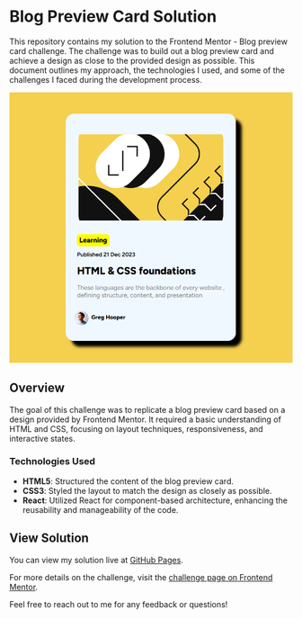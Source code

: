 # Blog Preview Card Solution

This repository contains my solution to the Frontend Mentor - Blog preview card challenge. The challenge was to build out a blog preview card and achieve a design as close to the provided design as possible. This document outlines my approach, the technologies I used, and some of the challenges I faced during the development process.

![Screenshot of Blog Preview Card](public/design/Screenshot%202024-07-11%20123153.png)

## Overview

The goal of this challenge was to replicate a blog preview card based on a design provided by Frontend Mentor. It required a basic understanding of HTML and CSS, focusing on layout techniques, responsiveness, and interactive states.

### Technologies Used

- **HTML5**: Structured the content of the blog preview card.
- **CSS3**: Styled the layout to match the design as closely as possible.
- **React**: Utilized React for component-based architecture, enhancing the reusability and manageability of the code.

## View Solution

You can view my solution live at [GitHub Pages](#).

For more details on the challenge, visit the [challenge page on Frontend Mentor](https://www.frontendmentor.io/challenges/blog-preview-card-ckPaj01IcS).

Feel free to reach out to me for any feedback or questions!

